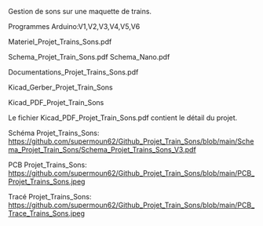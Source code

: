 Gestion de sons sur une maquette de trains.

Programmes Arduino:V1,V2,V3,V4,V5,V6

Materiel_Projet_Trains_Sons.pdf

Schema_Projet_Train_Sons.pdf
Schema_Nano.pdf

Documentations_Projet_Trains_Sons.pdf

Kicad_Gerber_Projet_Train_Sons

Kicad_PDF_Projet_Train_Sons

Le fichier Kicad_PDF_Projet_Train_Sons.pdf contient le détail du projet.

Schéma Projet_Trains_Sons: https://github.com/supermoun62/Github_Projet_Train_Sons/blob/main/Schema_Projet_Train_Sons/Schema_Projet_Trains_Sons_V3.pdf

PCB Projet_Trains_Sons: https://github.com/supermoun62/Github_Projet_Train_Sons/blob/main/PCB_Projet_Trains_Sons.jpeg

Tracé Projet_Trains_Sons: https://github.com/supermoun62/Github_Projet_Train_Sons/blob/main/PCB_Trace_Trains_Sons.jpeg
